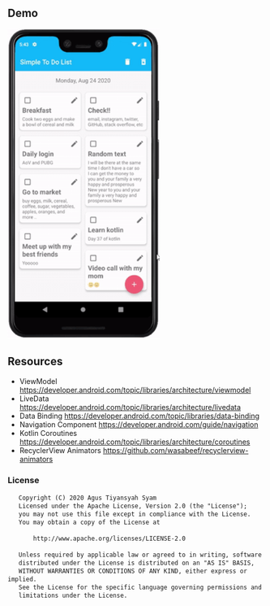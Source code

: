 ## Demo
<img src="demo/preview.gif" width="300" />

## Resources
- ViewModel
  https://developer.android.com/topic/libraries/architecture/viewmodel
- LiveData
  https://developer.android.com/topic/libraries/architecture/livedata
- Data Binding
  https://developer.android.com/topic/libraries/data-binding
- Navigation Component
  https://developer.android.com/guide/navigation
- Kotlin Coroutines
  https://developer.android.com/topic/libraries/architecture/coroutines
- RecyclerView Animators
  https://github.com/wasabeef/recyclerview-animators
  

### License
```
   Copyright (C) 2020 Agus Tiyansyah Syam
   Licensed under the Apache License, Version 2.0 (the "License");
   you may not use this file except in compliance with the License.
   You may obtain a copy of the License at

       http://www.apache.org/licenses/LICENSE-2.0

   Unless required by applicable law or agreed to in writing, software
   distributed under the License is distributed on an "AS IS" BASIS,
   WITHOUT WARRANTIES OR CONDITIONS OF ANY KIND, either express or implied.
   See the License for the specific language governing permissions and
   limitations under the License.
```
